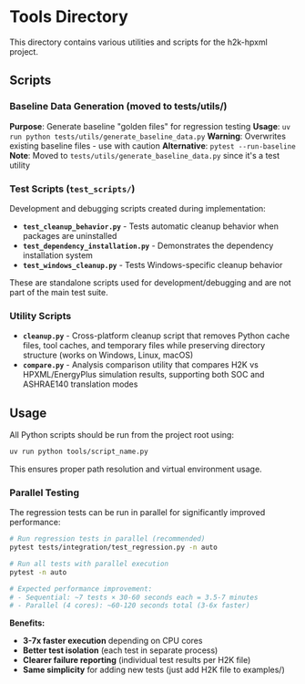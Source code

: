 # Tools Directory

This directory contains various utilities and scripts for the h2k-hpxml project.

## Scripts

### Baseline Data Generation (moved to tests/utils/)
**Purpose**: Generate baseline "golden files" for regression testing
**Usage**: `uv run python tests/utils/generate_baseline_data.py`
**Warning**: Overwrites existing baseline files - use with caution
**Alternative**: `pytest --run-baseline`
**Note**: Moved to `tests/utils/generate_baseline_data.py` since it's a test utility

### Test Scripts (`test_scripts/`)
Development and debugging scripts created during implementation:

- **`test_cleanup_behavior.py`** - Tests automatic cleanup behavior when packages are uninstalled
- **`test_dependency_installation.py`** - Demonstrates the dependency installation system  
- **`test_windows_cleanup.py`** - Tests Windows-specific cleanup behavior

These are standalone scripts used for development/debugging and are not part of the main test suite.

### Utility Scripts

- **`cleanup.py`** - Cross-platform cleanup script that removes Python cache files, tool caches, and temporary files while preserving directory structure (works on Windows, Linux, macOS)
- **`compare.py`** - Analysis comparison utility that compares H2K vs HPXML/EnergyPlus simulation results, supporting both SOC and ASHRAE140 translation modes

## Usage

All Python scripts should be run from the project root using:
```bash
uv run python tools/script_name.py
```

This ensures proper path resolution and virtual environment usage.

### Parallel Testing

The regression tests can be run in parallel for significantly improved performance:

```bash
# Run regression tests in parallel (recommended)
pytest tests/integration/test_regression.py -n auto

# Run all tests with parallel execution
pytest -n auto

# Expected performance improvement:
# - Sequential: ~7 tests × 30-60 seconds each = 3.5-7 minutes
# - Parallel (4 cores): ~60-120 seconds total (3-6x faster)
```

**Benefits:**
- **3-7x faster execution** depending on CPU cores
- **Better test isolation** (each test in separate process)
- **Clearer failure reporting** (individual test results per H2K file)
- **Same simplicity** for adding new tests (just add H2K file to examples/)